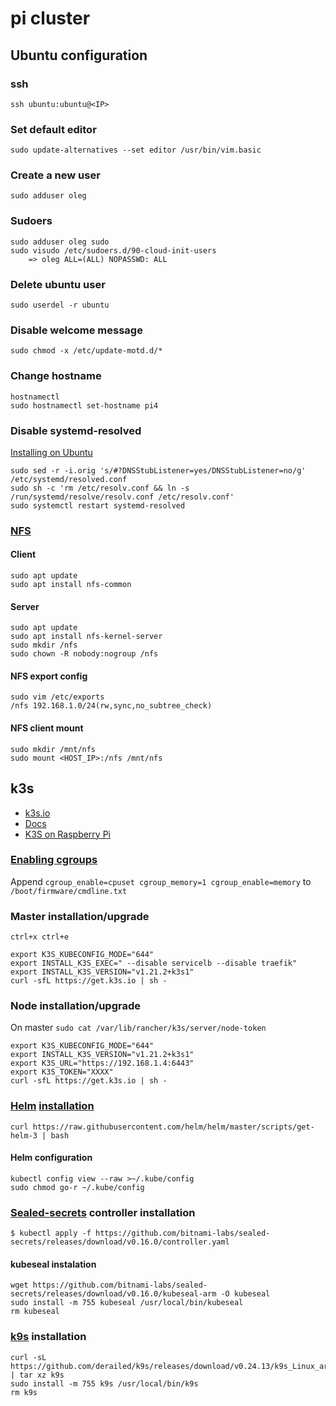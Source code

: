 # pi cluster

## Ubuntu configuration

### ssh
`ssh ubuntu:ubuntu@<IP>`

### Set default editor
`sudo update-alternatives --set editor /usr/bin/vim.basic`

### Create a new user
`sudo adduser oleg`

### Sudoers
```
sudo adduser oleg sudo
sudo visudo /etc/sudoers.d/90-cloud-init-users
	=> oleg ALL=(ALL) NOPASSWD: ALL
```
### Delete ubuntu user
`sudo userdel -r ubuntu`

### Disable welcome message
`sudo chmod -x /etc/update-motd.d/*`

### Change hostname
```
hostnamectl
sudo hostnamectl set-hostname pi4
```

### Disable systemd-resolved
[Installing on Ubuntu](https://github.com/pi-hole/docker-pi-hole#installing-on-ubuntu)
```
sudo sed -r -i.orig 's/#?DNSStubListener=yes/DNSStubListener=no/g' /etc/systemd/resolved.conf
sudo sh -c 'rm /etc/resolv.conf && ln -s /run/systemd/resolve/resolv.conf /etc/resolv.conf'
sudo systemctl restart systemd-resolved
```

### [NFS](https://www.digitalocean.com/community/tutorials/how-to-set-up-an-nfs-mount-on-ubuntu-20-04-de)
#### Client
```
sudo apt update
sudo apt install nfs-common
```
#### Server
```
sudo apt update
sudo apt install nfs-kernel-server
sudo mkdir /nfs
sudo chown -R nobody:nogroup /nfs
```
#### NFS export config
```
sudo vim /etc/exports
/nfs 192.168.1.0/24(rw,sync,no_subtree_check)
```
#### NFS client mount
```
sudo mkdir /mnt/nfs
sudo mount <HOST_IP>:/nfs /mnt/nfs
```

## k3s
- [k3s.io](https://k3s.io)
- [Docs](https://rancher.com/docs/k3s/latest/en/quick-start/)
- [K3S on Raspberry Pi](https://www.puzzle.ch/de/blog/articles/2020/10/13/k3s-on-raspberry-pi)

### [Enabling cgroups](https://rancher.com/docs/k3s/latest/en/advanced/#enabling-cgroups-for-raspbian-buster)
Append `cgroup_enable=cpuset cgroup_memory=1 cgroup_enable=memory` to `/boot/firmware/cmdline.txt`

### Master installation/upgrade
`ctrl+x ctrl+e`
```
export K3S_KUBECONFIG_MODE="644"
export INSTALL_K3S_EXEC=" --disable servicelb --disable traefik"
export INSTALL_K3S_VERSION="v1.21.2+k3s1"
curl -sfL https://get.k3s.io | sh -
```
### Node installation/upgrade
On master `sudo cat /var/lib/rancher/k3s/server/node-token`
```
export K3S_KUBECONFIG_MODE="644"
export INSTALL_K3S_VERSION="v1.21.2+k3s1"
export K3S_URL="https://192.168.1.4:6443"
export K3S_TOKEN="XXXX"
curl -sfL https://get.k3s.io | sh -
```
### [Helm](https://helm.sh) [installation](https://helm.sh/docs/intro/install/)
`curl https://raw.githubusercontent.com/helm/helm/master/scripts/get-helm-3 | bash`

#### Helm configuration
```
kubectl config view --raw >~/.kube/config
sudo chmod go-r ~/.kube/config
```

### [Sealed-secrets](https://github.com/bitnami-labs/sealed-secrets) controller installation
```
$ kubectl apply -f https://github.com/bitnami-labs/sealed-secrets/releases/download/v0.16.0/controller.yaml
```
#### kubeseal instalation
```
wget https://github.com/bitnami-labs/sealed-secrets/releases/download/v0.16.0/kubeseal-arm -O kubeseal
sudo install -m 755 kubeseal /usr/local/bin/kubeseal
rm kubeseal
```

### [k9s](https://github.com/derailed/k9s) installation
```
curl -sL https://github.com/derailed/k9s/releases/download/v0.24.13/k9s_Linux_arm.tar.gz | tar xz k9s
sudo install -m 755 k9s /usr/local/bin/k9s
rm k9s
```
